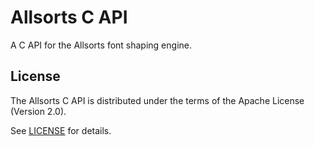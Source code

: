 # Allsorts C API

A C API for the Allsorts font shaping engine.

## License

The Allsorts C API is distributed under the terms of the Apache License (Version 2.0).

See [LICENSE](LICENSE) for details.
